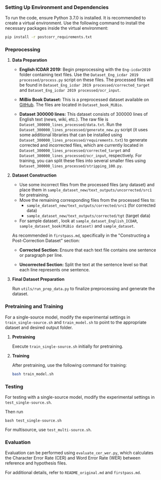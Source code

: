 ### Setting Up Environment and Dependencies

To run the code, ensure Python 3.7.0 is installed. It is recommended to create a virtual environment. Use the following command to install the necessary packages inside the virtual environment:

```bash
pip install -r postcorr_requirements.txt
```

### Preprocessing

1. **Data Preparation**

   - **English ICDAR 2019:**
     Begin preprocessing with the `Eng-icdar2019` folder containing text files. Use the `Dataset_Eng_icdar 2019 processed/process.py` script on these files. The processed files will be found in `Dataset_Eng_icdar 2019 processed/corrected_target` and `Dataset_Eng_icdar 2019 processed/ocr_input`.

   - **MiBio Book Dataset:**
     This is a preprocessed dataset available on [GitHub](https://github.com/jie-mei/MiBio-OCR-dataset/tree/master). The files are located in `Dataset_book_MiBio`.

   - **Dataset 300000 lines:**
     This dataset consists of 300000 lines of English text (news, wiki, etc.). The raw file is `Dataset_300000_lines_processed/data.txt`. Run the `Dataset_300000_lines_processed/generate_new.py` script (it uses some additional libraries that can be installed using `Dataset_300000_lines_processed/requirements.txt`) to generate corrected and incorrected files, which are currently located in `Dataset_300000_lines_processed/corrected_target` and `Dataset_300000_lines_processed/ocr_input`, respectively. For training, you can split these files into several smaller files using `Dataset_300000_lines_processed/stripping_100.py`.

2. **Dataset Construction**
   
   - Use some incorrect files from the processed files (any dataset) and place them in `sample_dataset_new/text_outputs/uncorrected/src1` for pretraining.
   - Move the remaining corresponding files from the processed files to:
     - `sample_dataset_new/text_outputs/corrected/src1` (for corrected data)
     - `sample_dataset_new/text_outputs/corrected/tgt` (target data)
   - For sample dataset , look at `sample_dataset_English_ICDAR`, `sample_dataset_book(MiBio dataset)` and  `sample_dataset`.
   
   As recommended in `firstpass.md`, specifically in the "Constructing a Post-Correction Dataset" section:

   - **Corrected Section:**
     Ensure that each text file contains one sentence or paragraph per line.

   - **Uncorrected Section:**
     Split the text at the sentence level so that each line represents one sentence.

3. **Final Dataset Preparation**
   
   Run `utils/run_prep_data.py` to finalize preprocessing and generate the dataset.

### Pretraining and Training

For a single-source model, modify the experimental settings in `train_single-source.sh` and `train_model.sh` to point to the appropriate dataset and desired output folder.

1. **Pretraining**
   
   Execute `train_single-source.sh` initially for pretraining.

2. **Training**
   
   After pretraining, use the following command for training:

   ```bash
   bash train_model.sh
   ```
### Testing

For testing with a single-source model, modify the experimental settings in `test_single-source.sh`.

Then run
```
bash test_single-source.sh
```

For multisource, use `test_multi-source.sh`.

### Evaluation

Evaluation can be performed using `evaluate_cer_wer.py`, which calculates the Character Error Rate (CER) and Word Error Rate (WER) between reference and hypothesis files.

For additional details, refer to `README_original.md` and `firstpass.md`.
